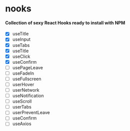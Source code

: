 # nooks

#### Collection of sexy React Hooks ready to install with NPM

- [x] useTitle 
- [x] useInput 
- [x] useTabs 
- [x] useTitle 
- [x] useClick
- [x] useConfirm
- [ ] usePageLeave 
- [ ] useFadeIn 
- [ ] useFullscreen
- [ ] userHover
- [ ] userNetwork
- [ ] useNotification
- [ ] useScroll
- [ ] userTabs
- [ ] userPreventLeave 
- [ ] useConfirm
- [ ] useAxios
